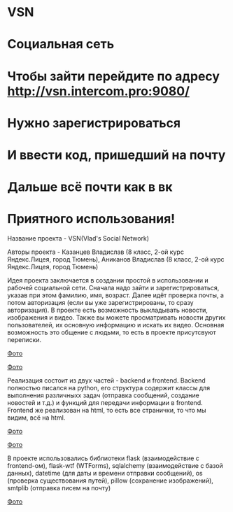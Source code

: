 # VSN
# Социальная сеть
# Чтобы зайти перейдите по адресу http://vsn.intercom.pro:9080/
# Нужно зарегистрироваться
# И ввести код, пришедший на почту
# Дальше всё почти как в вк
# Приятного использования!
Название проекта - VSN(Vlad's Social Network)

Авторы проекта - Казанцев Владислав (8 класс, 2-ой курс Яндекс.Лицея, город Тюмень), Аниканов Владислав (8 класс, 2-ой курс Яндекс.Лицея, город Тюмень)

Идея проекта заключается в создании простой в использовании и рабочей социальной сети. Сначала надо зайти и зарегистрироваться, указав при этом фамилию, имя, возраст. Далее идёт проверка почты, а потом авторизация (если вы уже зарегистрированы, то сразу авторизация). В проекте есть возможность выкладывать новости, изображения и видео. Также вы можете просматривать новости других пользователей, их основную информацию и искать их видео. Основная возможность это общение с людьми, то есть в проекте присутсвуют переписки.

[Фото](https://github.com/Vlad-2005-lab/VHS/raw/master/photos/photo1.png)

[Фото](https://github.com/Vlad-2005-lab/VHS/raw/master/photos/photo2.png)


Реализация состоит из двух частей - backend и frontend. Backend полностью писался на python, его структура содержит классы для выполнения различныхх задач (отправка сообщений, создание новостей и т.д.) и функций для передачи информации в frontend. Frontend же реализован на html, то есть все странички, то что мы видим, всё на html.

[Фото](https://github.com/Vlad-2005-lab/VHS/raw/master/photos/photo3.png)

[Фото](https://github.com/Vlad-2005-lab/VHS/raw/master/photos/photo4.png)


В проекте использовались библиотеки flask (взаимодействие с frontend-ом), flask-wtf (WTForms), sqlalchemy (взаимодействие с базой данных), datetime (для даты и времени отправки сообщений), os (проверка существования путей), pillow (сохранение изображений), smtplib (отправка писем на почту)

[Фото](https://github.com/Vlad-2005-lab/VHS/raw/master/photos/photo5.png)
